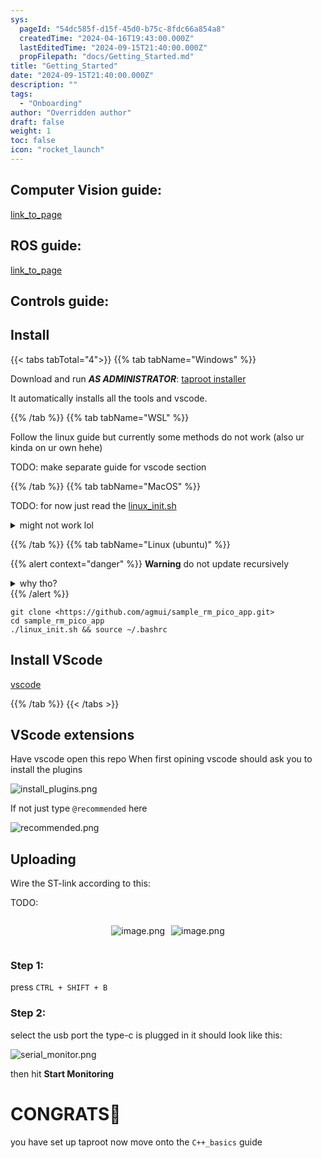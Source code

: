 ```yaml
---
sys:
  pageId: "54dc585f-d15f-45d0-b75c-8fdc66a854a8"
  createdTime: "2024-04-16T19:43:00.000Z"
  lastEditedTime: "2024-09-15T21:40:00.000Z"
  propFilepath: "docs/Getting_Started.md"
title: "Getting_Started"
date: "2024-09-15T21:40:00.000Z"
description: ""
tags:
  - "Onboarding"
author: "Overridden author"
draft: false
weight: 1
toc: false
icon: "rocket_launch"
---
```


## Computer Vision guide:

[link_to_page](86d45bc0-388b-4d26-8848-44f255f73d0e)

## ROS guide:

[link_to_page](3c76c1de-ec8f-46d6-8b0a-294005edc2d5)

## Controls guide:

## Install

{{< tabs tabTotal="4">}}
{{% tab tabName="Windows" %}}

Download and run _**AS ADMINISTRATOR**_: [taproot installer](https://github.com/Thornbots/TeachingFreshies/releases/tag/1.0)

It automatically installs all the tools and vscode.

{{% /tab %}}
{{% tab tabName="WSL" %}}

Follow the linux guide but currently some methods do not work (also ur kinda on ur own hehe)

TODO: make separate guide for vscode section

{{% /tab %}}
{{% tab tabName="MacOS" %}}

TODO: for now just read the [linux_init.sh](https://github.com/agmui/sample_rm_pico_app/blob/main/linux_init.sh)

<details>
<summary>might not work lol</summary>

`brew install libusb pkg-config`

Next install: [vscode](https://code.visualstudio.com/Download)

</details>

{{% /tab %}}
{{% tab tabName="Linux (ubuntu)" %}}

{{% alert context="danger" %}}
**Warning** do not update recursively
<details>
<summary>why tho?</summary>
There are some submodules that may go on for a while (like tinyusb) and I highly
recommend you don't need to get them.
If you want to see what submodules I update just look in `linux_init.sh`
</details>
{{% /alert %}}

```shell
git clone <https://github.com/agmui/sample_rm_pico_app.git>
cd sample_rm_pico_app
./linux_init.sh && source ~/.bashrc
```

## Install VScode

[vscode](https://code.visualstudio.com/Download)

{{% /tab %}}
{{< /tabs >}}

## VScode extensions

Have vscode open this repo
When first opining vscode should ask you to install the plugins

![install_plugins.png](https://prod-files-secure.s3.us-west-2.amazonaws.com/d518164a-d88e-44d1-a4ee-3adb3bd8bce0/89bd30f0-1825-4e77-867b-0a41ce370880/install_plugins.png?X-Amz-Algorithm=AWS4-HMAC-SHA256&X-Amz-Content-Sha256=UNSIGNED-PAYLOAD&X-Amz-Credential=ASIAZI2LB466WPT7NBBG%2F20250327%2Fus-west-2%2Fs3%2Faws4_request&X-Amz-Date=20250327T021745Z&X-Amz-Expires=3600&X-Amz-Security-Token=IQoJb3JpZ2luX2VjEM%2F%2F%2F%2F%2F%2F%2F%2F%2F%2F%2FwEaCXVzLXdlc3QtMiJGMEQCICsk3Y8rFOyv0QUsBVcI8XvIUNzgdeauc9KJvTHcWRrnAiAfF3xZDl3ivtzZYMh2nUSm9b%2BZlC1Q0KMu%2Bu6N3Ils%2Fyr%2FAwg4EAAaDDYzNzQyMzE4MzgwNSIMfyLBbjCrhbLP8Bd1KtwDJk5U0Gbl4NKumSW5XL155dWDfo2hTTOyup97ub2bOaESHL5ljHSt4yvsEu1Rwds2mT%2FvCme2Z%2FovHXoVBrb3m0DssrOM0Qc%2BN3sZ4199x0bXSFaFDz26Qdlb2%2FDiRe7kiXBGElh5kg2kbogKxfc06OSCHW4mSFrWMnclN2johvsVP6yBI2ow5Svt2Ki41xe6DLPZo0Pyq43AJFJcCruiysnE9tYf1eMDqm8IMaDdUnD%2BdHJMCh4D8lf7qRQcsbOxl98dhPfYCG%2BUwvuB%2FDk3HWPfQhgcp6Tc3ofl4kDw9QgnyHeSfvjeLGFoxbFwOLcstaGSei7szM1sGI7Ebfkea7wfmVQHadJUGXFd7uWvrT7Vobaiqn3%2FjTqkNYQPql9ushhVoq0HESO7GfE1zytb8c6tqgGm0m1wLU0buq%2Fc9zaw%2F%2BI7xOnrJy45p0tndK06MY89UNeYfXYy2%2BMlWEQeKmgopqJ4%2FPc1eYYlxzzQ9M36ABa58d4GO4UzEK4ZD1ANOUJl1oFc12z6n1j%2Bvh9uwB%2FS3Pu3OV68D3h8NluGzTQrcE8uLM296FQg5kX%2B0elAJM%2Bocfl34LquLuFOH0DoTivVqTWJ9OUr6edT180RPXPPlfzNd3cl%2Bx9zobUw5Y2SvwY6pgFQGYn6Kecx%2BFILW1o%2BSp3Wz5jC0CITP25fqxHN6mAk7xnbdhE%2BNJUrq1pHqs4X5bMRHXWiIGfcqidR5vQw6usw%2BBY4PN9SSuQiCnsV1WOMNnpptS0rWH1IjP%2FTsCS36U%2Bsuu%2B%2FTN6pCNi619zxGGCQUz3a28YQJKq4TDrcKA4z7IbM7kzm29dKsnd5RqC%2BiO3T0U%2Bj4IZ3DeaN5BQg1Ziotj0blBoV&X-Amz-Signature=90fc99117794ac5fc76b36ce20750308cf0b5434b8e33495d9aadcfed8181b6b&X-Amz-SignedHeaders=host&x-id=GetObject)

If not just type `@recommended` here  

![recommended.png](https://prod-files-secure.s3.us-west-2.amazonaws.com/d518164a-d88e-44d1-a4ee-3adb3bd8bce0/61e661e9-5d85-4dfc-be0d-8d2097a5e793/recommended.png?X-Amz-Algorithm=AWS4-HMAC-SHA256&X-Amz-Content-Sha256=UNSIGNED-PAYLOAD&X-Amz-Credential=ASIAZI2LB466WPT7NBBG%2F20250327%2Fus-west-2%2Fs3%2Faws4_request&X-Amz-Date=20250327T021745Z&X-Amz-Expires=3600&X-Amz-Security-Token=IQoJb3JpZ2luX2VjEM%2F%2F%2F%2F%2F%2F%2F%2F%2F%2F%2FwEaCXVzLXdlc3QtMiJGMEQCICsk3Y8rFOyv0QUsBVcI8XvIUNzgdeauc9KJvTHcWRrnAiAfF3xZDl3ivtzZYMh2nUSm9b%2BZlC1Q0KMu%2Bu6N3Ils%2Fyr%2FAwg4EAAaDDYzNzQyMzE4MzgwNSIMfyLBbjCrhbLP8Bd1KtwDJk5U0Gbl4NKumSW5XL155dWDfo2hTTOyup97ub2bOaESHL5ljHSt4yvsEu1Rwds2mT%2FvCme2Z%2FovHXoVBrb3m0DssrOM0Qc%2BN3sZ4199x0bXSFaFDz26Qdlb2%2FDiRe7kiXBGElh5kg2kbogKxfc06OSCHW4mSFrWMnclN2johvsVP6yBI2ow5Svt2Ki41xe6DLPZo0Pyq43AJFJcCruiysnE9tYf1eMDqm8IMaDdUnD%2BdHJMCh4D8lf7qRQcsbOxl98dhPfYCG%2BUwvuB%2FDk3HWPfQhgcp6Tc3ofl4kDw9QgnyHeSfvjeLGFoxbFwOLcstaGSei7szM1sGI7Ebfkea7wfmVQHadJUGXFd7uWvrT7Vobaiqn3%2FjTqkNYQPql9ushhVoq0HESO7GfE1zytb8c6tqgGm0m1wLU0buq%2Fc9zaw%2F%2BI7xOnrJy45p0tndK06MY89UNeYfXYy2%2BMlWEQeKmgopqJ4%2FPc1eYYlxzzQ9M36ABa58d4GO4UzEK4ZD1ANOUJl1oFc12z6n1j%2Bvh9uwB%2FS3Pu3OV68D3h8NluGzTQrcE8uLM296FQg5kX%2B0elAJM%2Bocfl34LquLuFOH0DoTivVqTWJ9OUr6edT180RPXPPlfzNd3cl%2Bx9zobUw5Y2SvwY6pgFQGYn6Kecx%2BFILW1o%2BSp3Wz5jC0CITP25fqxHN6mAk7xnbdhE%2BNJUrq1pHqs4X5bMRHXWiIGfcqidR5vQw6usw%2BBY4PN9SSuQiCnsV1WOMNnpptS0rWH1IjP%2FTsCS36U%2Bsuu%2B%2FTN6pCNi619zxGGCQUz3a28YQJKq4TDrcKA4z7IbM7kzm29dKsnd5RqC%2BiO3T0U%2Bj4IZ3DeaN5BQg1Ziotj0blBoV&X-Amz-Signature=e2abb78fcce4bed48d990bd46a08278e4113dc0cc56ed5576a5ccab8fc2ae7d7&X-Amz-SignedHeaders=host&x-id=GetObject)

## Uploading

Wire the ST-link according to this:

TODO:

<div style="display: flex;flex-direction: row; column-gap:10px; max-width: 630px;justify-content: center;">
<div>

![image.png](https://prod-files-secure.s3.us-west-2.amazonaws.com/d518164a-d88e-44d1-a4ee-3adb3bd8bce0/210ecb78-1116-4d7b-b9b7-2292f66fa2c2/image.png?X-Amz-Algorithm=AWS4-HMAC-SHA256&X-Amz-Content-Sha256=UNSIGNED-PAYLOAD&X-Amz-Credential=ASIAZI2LB466VCAZUIWZ%2F20250327%2Fus-west-2%2Fs3%2Faws4_request&X-Amz-Date=20250327T021750Z&X-Amz-Expires=3600&X-Amz-Security-Token=IQoJb3JpZ2luX2VjEM%2F%2F%2F%2F%2F%2F%2F%2F%2F%2F%2FwEaCXVzLXdlc3QtMiJGMEQCID%2FxgBCrs02TFAwvDdXmT98alrIcvJpca3Aou76cTcfbAiBuxH3Y6ZtwfkXcgaB7XxWakdYWreJFEpMds%2FF093Aktyr%2FAwg4EAAaDDYzNzQyMzE4MzgwNSIMhfgo84myOVFHjWTpKtwDf85YAlKphHKAdwI8cuek%2BFVKXeXV1x%2Bdh1gXmEw%2BQ6lJG1I1Elb76AWi5jEIM4%2Bf6pi7JNb1gGYHfPJATuOrG0CMI4ZdcxoLCUAMCcf7XTpKsoJnsPdawwTRt%2B9OyrtY2%2FFD0pHJ4VlgBl0CidhGj4%2F2OUoe1oe0l7FdYY9kzQKGhFZookBiFpV2blBj6ZO1%2BmANMARZt%2BLFX1lyEnlQpqT0ruSOSnq6G%2F9BH3xF6mnC4VMB3wc6Nhd26QybgzHsAykPsLRJHiT5BX1mFAayNpIwgMhCEzQ0J9YLNES1iwcvsBj5GG4zI4NJYQAZPWZ6U6%2Fm%2BeTOM8RYGAmAdqy9DoGwxJnpdNVmZdymZxDwAtRLXwsdegs3e77HtO3L7E5VZCK6bVMs7NTiXQID88saPAVd%2FTekfAtCUfYdVfCnXvdHQYolR4Yk8d2zxJiSTs4VeOfg1YeT%2BIYHMndKypyJndjR0Yta7FZyvwTSjnrOIaBKHk4djnMcc5hd%2BBuvQa3p3Nm1ds6fVqx6eLKF0bcHiCkn5Vzmgd%2BzvnLpjQKDY7jfkvhZHako7%2FFQYVpbe7Gxq7fZqQMs9CrLN8UbOKbTp4lTTOhNF1tT1uVoJoE87OMg5tmvQjFddRXZniAwxI2SvwY6pgEg8LFQT5f%2F%2FWTMo22VZs82SQdCLb%2F2mziG8B98lmxDPYPBK5YykEms9MH7ZZmCKeXQwbqozQYVPL9FQtPqESN9TVLGaTWmgkHcxHcH%2BdtxQx9yoobc9fBEs6c%2Fz2zcEP%2BokwwuT8Eshgz8K90X64rR1n5N9h5GrihDOsWe%2FRnd%2FeZUymtR0E1Pn%2BEd8Tt7hSAprqFcA8gcxACZYIR6zXreyvfyFO%2Fz&X-Amz-Signature=02f8d94472747cf90cc4ef6125208fb64777ed7fe0f29b7e5fc0379249296e47&X-Amz-SignedHeaders=host&x-id=GetObject)

</div>
<div>

![image.png](https://prod-files-secure.s3.us-west-2.amazonaws.com/d518164a-d88e-44d1-a4ee-3adb3bd8bce0/33a0fd0f-8ca6-4a86-8e09-26e95ded1fff/image.png?X-Amz-Algorithm=AWS4-HMAC-SHA256&X-Amz-Content-Sha256=UNSIGNED-PAYLOAD&X-Amz-Credential=ASIAZI2LB466VRUQTLFB%2F20250327%2Fus-west-2%2Fs3%2Faws4_request&X-Amz-Date=20250327T021751Z&X-Amz-Expires=3600&X-Amz-Security-Token=IQoJb3JpZ2luX2VjEM%2F%2F%2F%2F%2F%2F%2F%2F%2F%2F%2FwEaCXVzLXdlc3QtMiJHMEUCIQDx9%2F8JzmBkV09BEA3GDiWDzvHUdPDj6jjJ7WkKuCJJEgIgJn2p%2BubGL%2B24E1uxznGW49isXe670OLbL83BcCwnQIYq%2FwMIOBAAGgw2Mzc0MjMxODM4MDUiDFQsXS0s4Z%2FgMwJ4ISrcA5FNps6F04UyqK23wG7p694kXRwSYcVJH0R2iN4UoCf2kMtDC8nL2I94uu97Msoajj29bXw%2BiUBNiBuKxvVykvpnvRfDtrLQcIVOFePbWVIgIW0jULjEwMt99eIm5Wc4%2F1eLhjhwQeu0ST6wmmoi5qsd8eYm%2FLe11fmaWZr9vNs3bXqAOKSSeD1wUeUh1WF4Qx%2BslU1yzAZaEwN6vUUjB0xUcGn1iTuzmjTJw6m42LFXiwUYtW%2BnMqyu54PmhiBJGuL1v8UlEqG7VWpo%2BNVFCk%2FSSBD8n5FZxRSooGay9oQW%2FuKZc4IJDP%2BadG76c5%2BZBM%2FHkzJdfCS1B7JReqf9CbDq2De9QSNZYCS4mL29lnbVkNaq4TEMTgm6B49dupDKNL3tje3HYFzopEmMhKfuh%2FtM9YcHMwYa%2FUKeFAI8QAxon6SI1Cs3JZQ45bDIQ0HjxTBHIQ7f%2FIKl3wl0SvV%2FmIdmSy2n4jf9OSHLfIF%2FNi76Sf%2BFhinhbbsKuIMed2agtTg0VgbaodZJQIKNJN2QcFkBdSs%2FvP9eRSQSNoydCmeR%2BD8jRX20adH0bbLQyZcsNdC7Lao72ITrNoZ%2B1UotVuGTb1gExz41VMFC%2B2t7OWuqjMKq8hSDV97WCjnZMOeNkr8GOqUB6zc6aYMYXA1wuviPt49SMRiZVKeLSvTFJ7Jqp7P6N0lf%2FD7W5o47AYaicRKyhH79E0gLbLvvLofOROdxxP8GzjSdj4%2BkdryJ%2Bnti6k%2FJftt%2F45TIi%2B6PYfXfH%2BO5P%2BFYF1znkjw16Yc%2FSFSAFFqZF6a1OmQwJ3%2BwYyG%2FHN9154OUHLPEkslN38VyioVclrXnts0nh74fyZHkl%2FJZjxdXJJWpg3BI&X-Amz-Signature=ed39cd5b20ce1df45e9efbe15e3602834910243f4c813fb610737efb487c751a&X-Amz-SignedHeaders=host&x-id=GetObject)

</div>
</div>

### Step 1:

press `CTRL + SHIFT + B`

### Step 2:

select the usb port the type-c is plugged in it should look like this:

![serial_monitor.png](https://prod-files-secure.s3.us-west-2.amazonaws.com/d518164a-d88e-44d1-a4ee-3adb3bd8bce0/f03f4774-05d4-4393-b6a0-d5efb6d315ab/serial_monitor.png?X-Amz-Algorithm=AWS4-HMAC-SHA256&X-Amz-Content-Sha256=UNSIGNED-PAYLOAD&X-Amz-Credential=ASIAZI2LB466WPT7NBBG%2F20250327%2Fus-west-2%2Fs3%2Faws4_request&X-Amz-Date=20250327T021745Z&X-Amz-Expires=3600&X-Amz-Security-Token=IQoJb3JpZ2luX2VjEM%2F%2F%2F%2F%2F%2F%2F%2F%2F%2F%2FwEaCXVzLXdlc3QtMiJGMEQCICsk3Y8rFOyv0QUsBVcI8XvIUNzgdeauc9KJvTHcWRrnAiAfF3xZDl3ivtzZYMh2nUSm9b%2BZlC1Q0KMu%2Bu6N3Ils%2Fyr%2FAwg4EAAaDDYzNzQyMzE4MzgwNSIMfyLBbjCrhbLP8Bd1KtwDJk5U0Gbl4NKumSW5XL155dWDfo2hTTOyup97ub2bOaESHL5ljHSt4yvsEu1Rwds2mT%2FvCme2Z%2FovHXoVBrb3m0DssrOM0Qc%2BN3sZ4199x0bXSFaFDz26Qdlb2%2FDiRe7kiXBGElh5kg2kbogKxfc06OSCHW4mSFrWMnclN2johvsVP6yBI2ow5Svt2Ki41xe6DLPZo0Pyq43AJFJcCruiysnE9tYf1eMDqm8IMaDdUnD%2BdHJMCh4D8lf7qRQcsbOxl98dhPfYCG%2BUwvuB%2FDk3HWPfQhgcp6Tc3ofl4kDw9QgnyHeSfvjeLGFoxbFwOLcstaGSei7szM1sGI7Ebfkea7wfmVQHadJUGXFd7uWvrT7Vobaiqn3%2FjTqkNYQPql9ushhVoq0HESO7GfE1zytb8c6tqgGm0m1wLU0buq%2Fc9zaw%2F%2BI7xOnrJy45p0tndK06MY89UNeYfXYy2%2BMlWEQeKmgopqJ4%2FPc1eYYlxzzQ9M36ABa58d4GO4UzEK4ZD1ANOUJl1oFc12z6n1j%2Bvh9uwB%2FS3Pu3OV68D3h8NluGzTQrcE8uLM296FQg5kX%2B0elAJM%2Bocfl34LquLuFOH0DoTivVqTWJ9OUr6edT180RPXPPlfzNd3cl%2Bx9zobUw5Y2SvwY6pgFQGYn6Kecx%2BFILW1o%2BSp3Wz5jC0CITP25fqxHN6mAk7xnbdhE%2BNJUrq1pHqs4X5bMRHXWiIGfcqidR5vQw6usw%2BBY4PN9SSuQiCnsV1WOMNnpptS0rWH1IjP%2FTsCS36U%2Bsuu%2B%2FTN6pCNi619zxGGCQUz3a28YQJKq4TDrcKA4z7IbM7kzm29dKsnd5RqC%2BiO3T0U%2Bj4IZ3DeaN5BQg1Ziotj0blBoV&X-Amz-Signature=7d98aaa760a56cb26c67c4fa9808b407141f641bf470a7d3322b50656e853b0d&X-Amz-SignedHeaders=host&x-id=GetObject)

then hit **Start Monitoring**

# CONGRATS🎉

you have set up taproot now move onto the `C++_basics` guide
